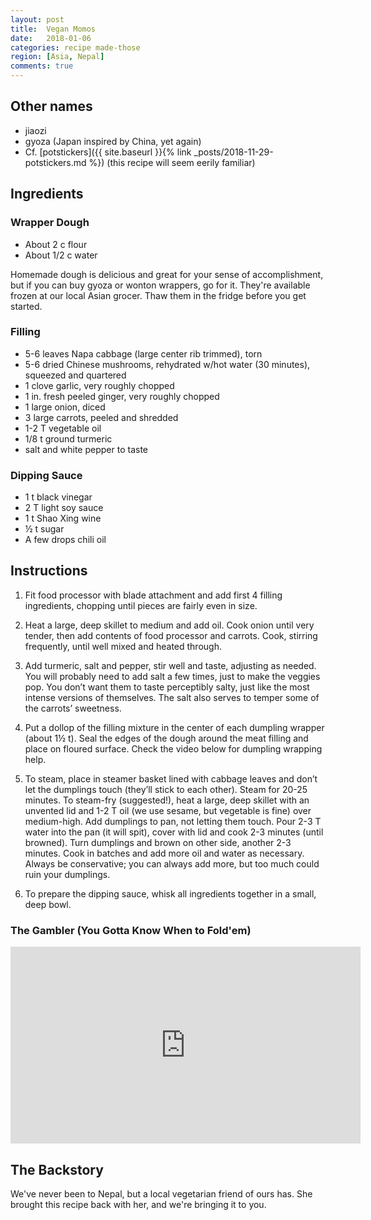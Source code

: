 ```yaml
---
layout: post
title:  Vegan Momos
date:   2018-01-06
categories: recipe made-those
region: [Asia, Nepal]
comments: true
---
```


## Other names
- jiaozi 
- gyoza (Japan inspired by China, yet again)
- Cf. [potstickers]({{ site.baseurl }}{% link _posts/2018-11-29-potstickers.md %}) (this recipe will seem eerily familiar)

## Ingredients ## 
### Wrapper Dough ###
+ About 2 c flour
+ About 1/2 c water

Homemade dough is delicious and great for your sense of accomplishment, but if you can buy gyoza or wonton wrappers, go for it.  They're available frozen at our local Asian grocer.  Thaw them in the fridge before you get started.

### Filling ##
+ 5-6 leaves Napa cabbage (large center rib trimmed), torn
+ 5-6 dried Chinese mushrooms, rehydrated w/hot water (30 minutes), squeezed and quartered
+ 1 clove garlic, very roughly chopped
+ 1 in. fresh peeled ginger, very roughly chopped
+ 1 large onion, diced
+ 3 large carrots, peeled and shredded
+ 1-2 T vegetable oil
+ 1/8 t ground turmeric
+ salt and white pepper to taste

### Dipping Sauce ###
+ 1 t black vinegar
+ 2 T light soy sauce
+ 1 t Shao Xing wine
+ ½ t sugar
+ A few drops chili oil

## Instructions

1.  Fit food processor with blade attachment and add first 4 filling ingredients, chopping until pieces are fairly even in size. 

2.  Heat a large, deep skillet to medium and add oil. Cook onion until very tender, then add contents of food processor and carrots. Cook, stirring frequently, until well mixed and heated through. 

3.  Add turmeric, salt and pepper, stir well and taste, adjusting as needed. You will probably need to add salt a few times, just to make the veggies pop. You don’t want them to taste perceptibly salty, just like the most intense versions of themselves. The salt also serves to temper some of the carrots’ sweetness.

4.  Put a dollop of the filling mixture in the center of each dumpling wrapper (about 1½ t). Seal the edges of the dough around the meat filling and place on floured surface. Check the video below for dumpling wrapping help.

5.  To steam, place in steamer basket lined with cabbage leaves and don’t let the dumplings touch (they’ll stick to each other). Steam for 20-25 minutes. To steam-fry (suggested!), heat a large, deep skillet with an unvented lid and 1-2 T oil (we use sesame, but vegetable is fine) over medium-high. Add dumplings to pan, not letting them touch. Pour 2-3 T water into the pan (it will spit), cover with lid and cook 2-3 minutes (until browned). Turn dumplings and brown on other side, another 2-3 minutes. Cook in batches and add more oil and water as necessary. Always be conservative; you can always add more, but too much could ruin your dumplings.

6.  To prepare the dipping sauce, whisk all ingredients together in a small, deep bowl.

### The Gambler (You Gotta Know When to Fold'em)

<iframe width="560" height="315" src="https://www.youtube.com/embed/84-QPpmIleA" frameborder="0" allow="autoplay; encrypted-media" allowfullscreen></iframe>

## The Backstory

We've never been to Nepal, but a local vegetarian friend of ours has.  She brought this recipe back with her, and we're bringing it to you.
